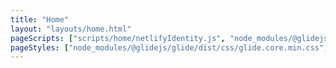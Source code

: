 ```yaml
---
title: "Home"
layout: "layouts/home.html"
pageScripts: ["scripts/home/netlifyIdentity.js", "node_modules/@glidejs/glide/dist/glide.min.js", "scripts/home/productReviewCarousel.js"]
pageStyles: ["node_modules/@glidejs/glide/dist/css/glide.core.min.css", "src/css/pages/home.css"]
---
```

